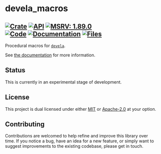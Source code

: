 # devela_macros

[![Crate](https://img.shields.io/crates/v/devela_macros.svg)](https://crates.io/crates/devela_macros)
[![API](https://docs.rs/devela_macros/badge.svg)](https://docs.rs/devela_macros/)
[![MSRV: 1.89.0](https://flat.badgen.net/badge/MSRV/1.89.0/purple)](https://releases.rs/docs/1.89.0/)
<br/>
[![Code](https://tokei.rs/b1/github/andamira/devela_macros?category=code)](https://github.com/andamira/devela_macros)
[![Documentation](https://tokei.rs/b1/github/andamira/devela_macros?category=comments)](https://docs.rs/devela_macros/)
[![Files](https://tokei.rs/b1/github/andamira/devela_macros?category=files)](https://github.com/andamira/devela_macros/tree/main/)
---

Procedural macros for [`devela`](https://crates.io/crates/devela).

See [the documentation](https://docs.rs/devela_macros/) for more information.

## Status

This is currently in an experimental stage of development.

## License
This project is dual licensed under either [MIT](LICENSE-MIT)
or [Apache-2.0](LICENSE-APACHE) at your option.

## Contributing

Contributions are welcomed to help refine and improve this library over time.
If you notice a bug, have an idea for a new feature, or simply want to suggest
improvements to the existing codebase, please get in touch.
